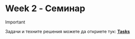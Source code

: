 # Week 2 - Семинар

> [!IMPORTANT]
> Задачи и техните решения можете да откриете тук:
>  [**Tasks**](https://github.com/cathy-09/Introduction-To-Programming/blob/main/Week%201/Tasks)
